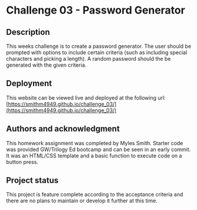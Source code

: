 # Challenge 03 - Password Generator

## Description
This weeks challenge is to create a password generator. The user should be prompted with options to include certain criteria (such as including special characters and picking a length). A random password should the be generated with the given criteria.

## Deployment
This website can be viewed live and deployed at the following url:
[https://smithm4949.github.io/challenge_03/](https://smithm4949.github.io/challenge_03/)

## Authors and acknowledgment
This homework assignment was completed by Myles Smith. Starter code was provided GW/Trilogy Ed bootcamp and can be seen in an early commit. It was an HTML/CSS template and a basic function to execute code on a button press.

## Project status
This project is feature complete according to the acceptance criteria and there are no plans to maintain or develop it further at this time.